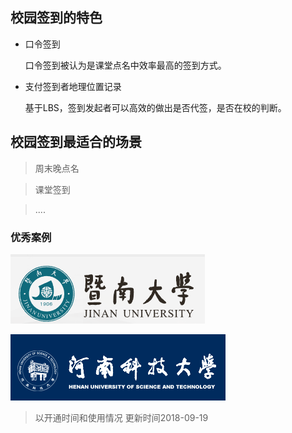 
## 校园签到的特色

* 口令签到

  口令签到被认为是课堂点名中效率最高的签到方式。

* 支付签到者地理位置记录

  基于LBS，签到发起者可以高效的做出是否代签，是否在校的判断。

## 校园签到最适合的场景 
> 周末晚点名

> 课堂签到

> ....  

### 优秀案例 

![暨南大学](_media/jinan.png) 


![河南科技大学](_media/henakeji.png)

> 以开通时间和使用情况  更新时间2018-09-19






